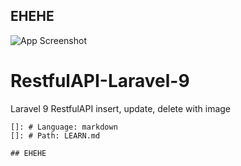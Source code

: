 
## EHEHE

![App Screenshot](https://c.tenor.com/eWF2COsIrWwAAAAC/hehe-shamiko.gif)


# RestfulAPI-Laravel-9

Laravel 9 RestfulAPI insert, update, delete with image



    
    []: # Language: markdown
    []: # Path: LEARN.md

    ## EHEHE